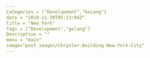 ```yaml
---
Categories = ["Development","GoLang"]
date = "2019-11-30T05:13:04Z"
title = "New_York"
Tags = ["Development","golang"]
Description = ""
menu = "main"
image="post_images/Chrysler-Building-New-York-City"
---
```


